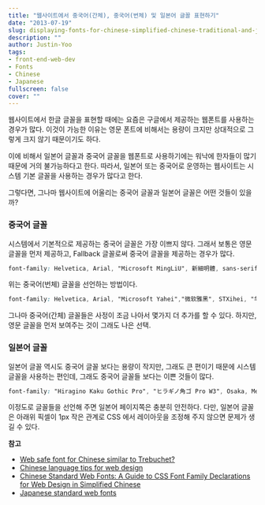 ```yaml
---
title: "웹사이트에서 중국어(간체), 중국어(번체) 및 일본어 글꼴 표현하기"
date: "2013-07-19"
slug: displaying-fonts-for-chinese-simplified-chinese-traditional-and-japanese
description: ""
author: Justin-Yoo
tags:
- front-end-web-dev
- Fonts
- Chinese
- Japanese
fullscreen: false
cover: ""
---
```


웹사이트에서 한글 글꼴을 표현할 때에는 요즘은 구글에서 제공하는 웹폰트를 사용하는 경우가 많다. 이것이 가능한 이유는 영문 폰트에 비해서는 용량이 크지만 상대적으로 그렇게 크지 않기 때문이기도 하다.

이에 비해서 일본어 글꼴과 중국어 글꼴을 웹폰트로 사용하기에는 워낙에 한자들이 많기 때문에 거의 불가능하다고 한다. 따라서, 일본어 또는 중국어로 운영하는 웹사이트는 시스템 기본 글꼴을 사용하는 경우가 많다고 한다.

그렇다면, 그나마 웹사이트에 어울리는 중국어 글꼴과 일본어 글꼴은 어떤 것들이 있을까?

### 중국어 글꼴

시스템에서 기본적으로 제공하는 중국어 글꼴은 가장 이쁘지 않다. 그래서 보통은 영문 글꼴을 먼저 제공하고, Fallback 글꼴로써 중국어 글꼴을 제공하는 경우가 많다.

```css
font-family: Helvetica, Arial, "Microsoft MingLiU", 新細明體, sans-serif;

```

위는 중국어(번체) 글꼴을 선언하는 방법이다.

```css
font-family: Helvetica, Arial, "Microsoft Yahei","微软雅黑", STXihei, "华文细黑", sans-serif;

```

그나마 중국어(간체) 글꼴들은 사정이 조금 나아서 몇가지 더 추가를 할 수 있다. 하지만, 영문 글꼴을 먼저 보여주는 것이 그래도 나은 선택.

### 일본어 글꼴

일본어 글꼴 역시도 중국어 글꼴 보다는 용량이 작지만, 그래도 큰 편이기 때문에 시스템 글꼴을 사용하는 편인데, 그래도 중국어 글꼴들 보다는 이쁜 것들이 많다.

```css
font-family: "Hiragino Kaku Gothic Pro", "ヒラギノ角ゴ Pro W3", Osaka, Meiryo, "メイリオ", "MS PGothic", "ＭＳ Ｐゴシック", sans-serif;

```

이정도로 글꼴들을 선언해 주면 일본어 페이지쪽은 충분히 안전하다. 다만, 일본어 글꼴은 아래위 픽셀이 1px 작은 관계로 CSS 에서 레이아웃을 조정해 주지 않으면 문제가 생길 수 있다.

**참고**

- [Web safe font for Chinese similar to Trebuchet?](http://graphicdesign.stackexchange.com/questions/3403/web-safe-font-for-chinese-similar-to-trebuchet)
- [Chinese language tips for web design](http://yukikodesign.com/orangutangy/?p=191)
- [Chinese Standard Web Fonts: A Guide to CSS Font Family Declarations for Web Design in Simplified Chinese](http://www.kendraschaefer.com/2012/06/chinese-standard-web-fonts-the-ultimate-guide-to-css-font-family-declarations-for-web-design-in-simplified-chinese/)
- [Japanese standard web fonts](http://stackoverflow.com/questions/14563064/japanese-standard-web-fonts)
